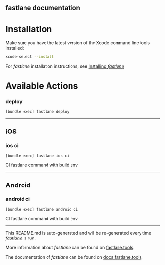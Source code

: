fastlane documentation
----

# Installation

Make sure you have the latest version of the Xcode command line tools installed:

```sh
xcode-select --install
```

For _fastlane_ installation instructions, see [Installing _fastlane_](https://docs.fastlane.tools/#installing-fastlane)

# Available Actions

### deploy

```sh
[bundle exec] fastlane deploy
```



----


## iOS

### ios ci

```sh
[bundle exec] fastlane ios ci
```

CI fastlane command with build env

----


## Android

### android ci

```sh
[bundle exec] fastlane android ci
```

CI fastlane command with build env

----

This README.md is auto-generated and will be re-generated every time [_fastlane_](https://fastlane.tools) is run.

More information about _fastlane_ can be found on [fastlane.tools](https://fastlane.tools).

The documentation of _fastlane_ can be found on [docs.fastlane.tools](https://docs.fastlane.tools).
